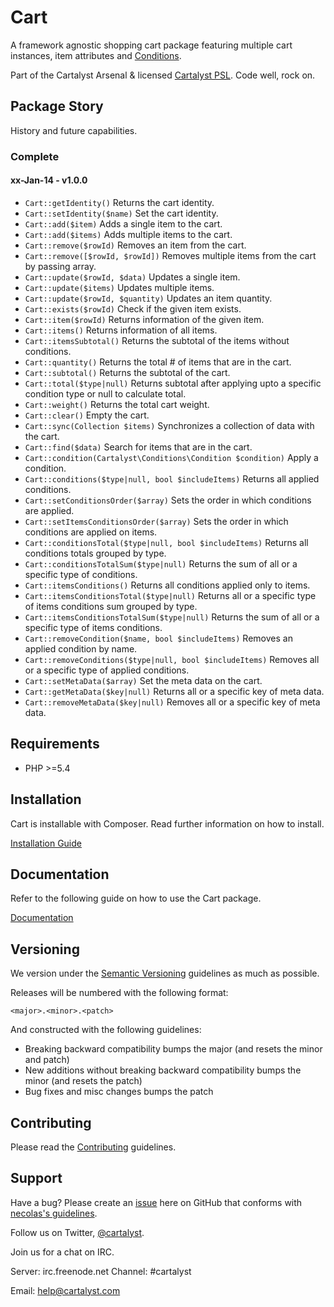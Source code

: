 # Cart

A framework agnostic shopping cart package featuring multiple cart instances, item attributes and [Conditions](https://cartalyst.com/manual/conditions).

Part of the Cartalyst Arsenal & licensed [Cartalyst PSL](license.txt). Code well, rock on.

## Package Story

History and future capabilities.

### Complete

#### xx-Jan-14 - v1.0.0

- ```Cart::getIdentity()``` Returns the cart identity.
- ```Cart::setIdentity($name)``` Set the cart identity.
- ```Cart::add($item)``` Adds a single item to the cart.
- ```Cart::add($items)``` Adds multiple items to the cart.
- ```Cart::remove($rowId)``` Removes an item from the cart.
- ```Cart::remove([$rowId, $rowId])``` Removes multiple items from the cart by passing array.
- ```Cart::update($rowId, $data)``` Updates a single item.
- ```Cart::update($items)``` Updates multiple items.
- ```Cart::update($rowId, $quantity)``` Updates an item quantity.
- ```Cart::exists($rowId)``` Check if the given item exists.
- ```Cart::item($rowId)``` Returns information of the given item.
- ```Cart::items()``` Returns information of all items.
- ```Cart::itemsSubtotal()``` Returns the subtotal of the items without conditions.
- ```Cart::quantity()``` Returns the total # of items that are in the cart.
- ```Cart::subtotal()``` Returns the subtotal of the cart.
- ```Cart::total($type|null)``` Returns subtotal after applying upto a specific condition type or null to calculate total.
- ```Cart::weight()``` Returns the total cart weight.
- ```Cart::clear()``` Empty the cart.
- ```Cart::sync(Collection $items)``` Synchronizes a collection of data with the cart.
- ```Cart::find($data)``` Search for items that are in the cart.
- ```Cart::condition(Cartalyst\Conditions\Condition $condition)``` Apply a condition.
- ```Cart::conditions($type|null, bool $includeItems)``` Returns all applied conditions.
- ```Cart::setConditionsOrder($array)``` Sets the order in which conditions are applied.
- ```Cart::setItemsConditionsOrder($array)``` Sets the order in which conditions are applied on items.
- ```Cart::conditionsTotal($type|null, bool $includeItems)``` Returns all conditions totals grouped by type.
- ```Cart::conditionsTotalSum($type|null)``` Returns the sum of all or a specific type of conditions.
- ```Cart::itemsConditions()``` Returns all conditions applied only to items.
- ```Cart::itemsConditionsTotal($type|null)``` Returns all or a specific type of items conditions sum grouped by type.
- ```Cart::itemsConditionsTotalSum($type|null)``` Returns the sum of all or a specific type of items conditions.
- ```Cart::removeCondition($name, bool $includeItems)``` Removes an applied condition by name.
- ```Cart::removeConditions($type|null, bool $includeItems)``` Removes all or a specific type of applied conditions.
- ```Cart::setMetaData($array)``` Set the meta data on the cart.
- ```Cart::getMetaData($key|null)``` Returns all or a specific key of meta data.
- ```Cart::removeMetaData($key|null)``` Removes all or a specific key of meta data.

## Requirements

- PHP >=5.4

## Installation

Cart is installable with Composer. Read further information on how to install.

[Installation Guide](https://cartalyst.com/manual/cart#installation)

## Documentation

Refer to the following guide on how to use the Cart package.

[Documentation](https://cartalyst.com/manual/cart)

## Versioning

We version under the [Semantic Versioning](http://semver.org/) guidelines as much as possible.

Releases will be numbered with the following format:

`<major>.<minor>.<patch>`

And constructed with the following guidelines:

* Breaking backward compatibility bumps the major (and resets the minor and patch)
* New additions without breaking backward compatibility bumps the minor (and resets the patch)
* Bug fixes and misc changes bumps the patch

## Contributing

Please read the [Contributing](contributing.md) guidelines.

## Support

Have a bug? Please create an [issue](https://github.com/cartalyst/cart/issues) here on GitHub that conforms with [necolas's guidelines](https://github.com/necolas/issue-guidelines).

Follow us on Twitter, [@cartalyst](http://twitter.com/cartalyst).

Join us for a chat on IRC.

Server: irc.freenode.net
Channel: #cartalyst

Email: help@cartalyst.com
